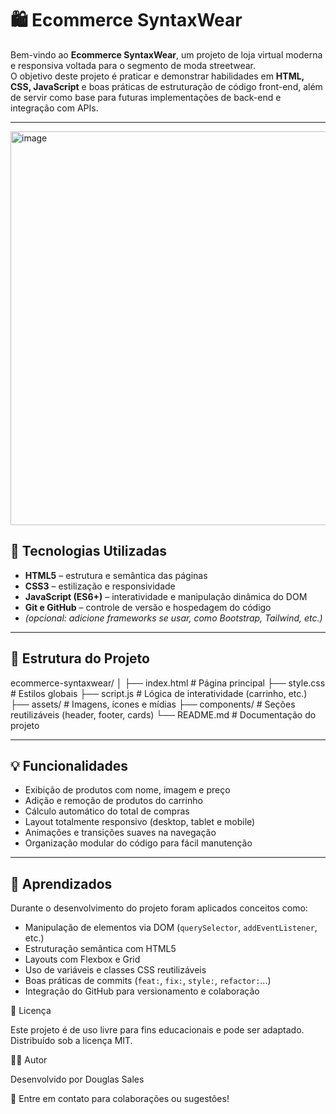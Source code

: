 # 🛍️ Ecommerce SyntaxWear

Bem-vindo ao **Ecommerce SyntaxWear**, um projeto de loja virtual moderna e responsiva voltada para o segmento de moda streetwear.  
O objetivo deste projeto é praticar e demonstrar habilidades em **HTML, CSS, JavaScript** e boas práticas de estruturação de código front-end, além de servir como base para futuras implementações de back-end e integração com APIs.

---

<img width="1276" height="630" alt="image" src="https://github.com/user-attachments/assets/7dc80596-6460-4736-be6b-6f8e6611b5da" />


## 🚀 Tecnologias Utilizadas

- **HTML5** – estrutura e semântica das páginas  
- **CSS3** – estilização e responsividade  
- **JavaScript (ES6+)** – interatividade e manipulação dinâmica do DOM  
- **Git e GitHub** – controle de versão e hospedagem do código  
- *(opcional: adicione frameworks se usar, como Bootstrap, Tailwind, etc.)*

---

## 🧱 Estrutura do Projeto
ecommerce-syntaxwear/
│
├── index.html # Página principal
├── style.css # Estilos globais
├── script.js # Lógica de interatividade (carrinho, etc.)
├── assets/ # Imagens, ícones e mídias
├── components/ # Seções reutilizáveis (header, footer, cards)
└── README.md # Documentação do projeto


---

## 💡 Funcionalidades

- Exibição de produtos com nome, imagem e preço  
- Adição e remoção de produtos do carrinho  
- Cálculo automático do total de compras  
- Layout totalmente responsivo (desktop, tablet e mobile)  
- Animações e transições suaves na navegação  
- Organização modular do código para fácil manutenção  

---

## 🧠 Aprendizados

Durante o desenvolvimento do projeto foram aplicados conceitos como:

- Manipulação de elementos via DOM (`querySelector`, `addEventListener`, etc.)  
- Estruturação semântica com HTML5  
- Layouts com Flexbox e Grid  
- Uso de variáveis e classes CSS reutilizáveis  
- Boas práticas de commits (`feat:`, `fix:`, `style:`, `refactor:`...)  
- Integração do GitHub para versionamento e colaboração  

🧾 Licença

Este projeto é de uso livre para fins educacionais e pode ser adaptado.
Distribuído sob a licença MIT.

👨‍💻 Autor

Desenvolvido por Douglas Sales

💬 Entre em contato para colaborações ou sugestões!

